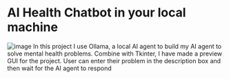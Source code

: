 # AI Health Chatbot in your local machine
![image](https://github.com/user-attachments/assets/b852ebb3-6f9a-47bd-8192-6eeefe3af623)
In this project I use Ollama, a local AI agent to build my AI agent to solve mental health problems. Combine with Tkinter, I have made a preview GUI for the project.
User can enter their problem in the description box and then wait for the AI agent to respond
